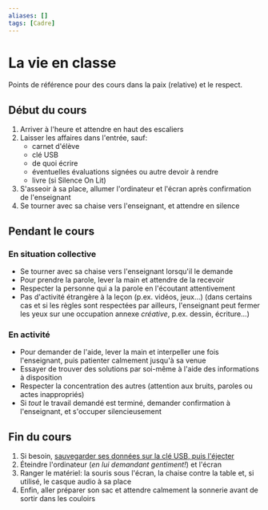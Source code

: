 ```yaml
---
aliases: []
tags: [Cadre]
---
```


# La vie en classe

Points de référence pour des cours dans la paix (relative) et le respect.


## Début du cours

1. Arriver à l'heure et attendre en haut des escaliers
2. Laisser les affaires dans l'entrée, sauf:
   - carnet d'élève
   - clé USB
   - de quoi écrire
   - éventuelles évaluations signées ou autre devoir à rendre
   - livre (si Silence On Lit)
3. S'asseoir à sa place, allumer l'ordinateur et l'écran après confirmation de l'enseignant
4. Se tourner avec sa chaise vers l'enseignant, et attendre en silence


## Pendant le cours

### En situation collective

- Se tourner avec sa chaise vers l'enseignant lorsqu'il le demande
- Pour prendre la parole, lever la main et attendre de la recevoir
- Respecter la personne qui a la parole en l'écoutant attentivement
- Pas d'activité étrangère à la leçon (p.ex. vidéos, jeux…) (dans certains cas et si les règles sont respectées par ailleurs, l'enseignant peut fermer les yeux sur une occupation annexe _créative_, p.ex. dessin, écriture…)

### En activité

- Pour demander de l'aide, lever la main et interpeller une fois l'enseignant, puis patienter calmement jusqu'à sa venue
- Essayer de trouver des solutions par soi-même à l'aide des informations à disposition
- Respecter la concentration des autres (attention aux bruits, paroles ou actes inappropriés)
- Si _tout_ le travail demandé est terminé, demander confirmation à l'enseignant, et s'occuper silencieusement


## Fin du cours

1. Si besoin, [sauvegarder ses données sur la clé USB, puis l'éjecter](../environnement/sauvegarde-cle-usb)
2. Éteindre l'ordinateur (_en lui demandant gentiment!_) et l'écran
3. Ranger le matériel: la souris sous l'écran, la chaise contre la table et, si utilisé, le casque audio à sa place
4. Enfin, aller préparer son sac et attendre calmement la sonnerie avant de sortir dans les couloirs

